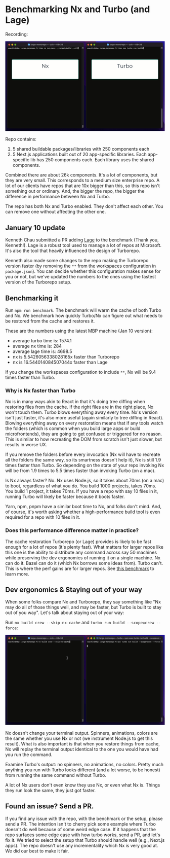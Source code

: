 # Benchmarking Nx and Turbo (and Lage)

Recording:

![nx-turbo-recording](./readme-assets/turbo-nx-perf.gif)

Repo contains:

1. 5 shared buildable packages/libraries with 250 components each
2. 5 Next.js applications built out of 20 app-specific libraries. Each app-specific lib has 250 components each. Each library uses the shared components.

Combined there are about 26k components. It's a lot of components, but they are very small. This corresponds to a medium size enterprise repo. A lot of our clients have repos that are 10x bigger than this, so this repo isn't something out or ordinary. And, the bigger the repo, the bigger the difference in performance between Nx and Turbo.

The repo has both Nx and Turbo enabled. They don't affect each other. You can remove one without affecting the other one.

## January 10 update

Kenneth Chau submitted a PR adding [Lage](https://github.com/microsoft/lage) to the benchmark (Thank you, Kenneth!). Lage is a robust tool used to manage a lot of repos at Microsoft. It's also the tool that heavily influenced the design of Turborepo.

Kenneth also made some changes to the repo making the Turborepo version faster (by removing the `**` from the workspaces configuration in `package.json`). You can decide whether this configuration makes sense for you or not, but we've updated the numbers to the ones using the fastest version of the Turborepo setup.


## Benchmarking it

Run `npm run benchmark`. The benchmark will warm the cache of both Turbo and Nx. We benchmark how quickly Turbo/Nx can figure out what needs to be restored from the cache and restores it.

These are the numbers using the latest MBP machine (Jan 10 version):
- average turbo time is: 1574.1
- average nx time is: 284
- average lage time is: 4698.5
- nx is 5.5426056338028165x faster than Turborepo
- nx is 16.544014084507044x faster than Lage

If you change the workspaces configuration to include `**`, Nx will be 9.4 times faster than Turbo.

### Why is Nx faster than Turbo

Nx is in many ways akin to React in that it's doing tree diffing when restoring files from the cache. If the right files are in the right place, Nx won't touch them. Turbo blows everything away every time. Nx's version isn't just faster, it's also more useful (again similarly to tree diffing in React). Blowing everything away on every restoration means that if any tools watch the folders (which is common when you build large apps or build microfrontends), they are going to get confused or triggered for no reason. This is similar to how recreating the DOM from scratch isn't just slower, but results in worse UX.

If you remove the folders before every invocation (Nx will have to recreate all the folders the same way, so its smartness doesn't help it), Nx is still 1.9 times faster than Turbo. So depending on the state of your repo invoking Nx will be from 1.9 times to 5.5 times faster than invoking Turbo (on a mac).

Is Nx always faster? No. Nx uses Node.js, so it takes about 70ms (on a mac) to boot, regardless of what you do. You build 1000 projects, takes 70ms. You build 1 project, it takes 70ms. If you have a repo with say 10 files in it, running Turbo will likely be faster because it boots faster.

Yarn, npm, pnpm have a similar boot time to Nx, and folks don't mind. And, of course, it's worth asking whether a high-performance build tool is even required for a repo with 10 files in it.


### Does this performance difference matter in practice?

The cache restoration Turborepo (or Lage) provides is likely to be fast enough for a lot of repos (it's plenty fast). What matters for larger repos like this one is the ability to distribute any command across say 50 machines while preserving the dev ergonomics of running it on a single machine. Nx can do it. Bazel can do it (which Nx borrows some ideas from). Turbo can't. This is where the perf gains are for larger repos. See [this benchmark](https://github.com/vsavkin/interstellar) to learn more.


## Dev ergonomics & Staying out of your way

When some folks compare Nx and Turborepo, they say something like "Nx may do all of those things well, and may be faster, but Turbo is built to stay out of you way". Let's talk about staying out of your way:

Run `nx build crew --skip-nx-cache` and `turbo run build --scope=crew --force`:

![terminal outputs](./readme-assets/turbo-nx-terminal.gif)

Nx doesn't change your terminal output. Spinners, animations, colors are the same whether you use Nx or not (we instrument Node.js to get this result). What is also important is that when you restore things from cache, Nx will replay the terminal output identical to the one you would have had you run the command.

Examine Turbo's output: no spinners, no animations, no colors. Pretty much anything you run with Turbo looks different (and a lot worse, to be honest) from running the same command without Turbo.

A lot of Nx users don't even know they use Nx, or even what Nx is. Things they run look the same, they just got faster.


## Found an issue? Send a PR.

If you find any issue with the repo, with the benchmark or the setup, please send a PR. The intention isn't to cherry pick some example where Turbo doesn't do well because of some weird edge case. If it happens that the repo surfaces some edge case with how turbo works, send a PR, and let's fix it. We tried to select the setup that Turbo should handle well (e.g., Next.js apps). The repo doesn't use any incrementality which Nx is very good at. We did our best to make it fair.
